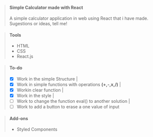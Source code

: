 > #### Simple Calculator made with **React**
>
> A simple calculator application in web using React that i have made.
> Sugestions or ideas, tell me!

> #### Tools
>
> - HTML
> - CSS
> - React.js

> #### To-do
>
> - [x] Work in the simple Structure |
> - [x] Work in simple functions with operations **(+,-,x,/)** |
> - [x] Workin clear function |
> - [x] Work in the style |
> - [ ] Work to change the function eval() to another solution |
> - [ ] Work to add a button to erase a one value of input

> #### Add-ons
>
> - Styled Components
